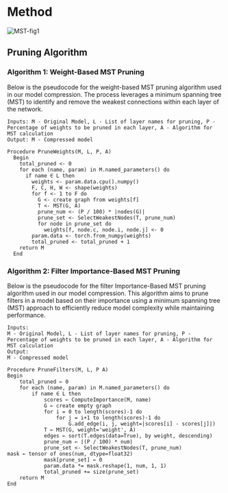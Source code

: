 # Method
![MST-fig1](https://github.com/SungaHwang/MST-Compression/assets/74399508/96e216ab-9d3b-408c-8f8a-591a49cccefd)

## Pruning Algorithm
### Algorithm 1: Weight-Based MST Pruning
Below is the pseudocode for the weight-based MST pruning algorithm used in our model compression. The process leverages a minimum spanning tree (MST) to identify and remove the weakest connections within each layer of the network.

```plaintext
Inputs: M - Original Model, L - List of layer names for pruning, P - Percentage of weights to be pruned in each layer, A - Algorithm for MST calculation
Output: M - Compressed model

Procedure PruneWeights(M, L, P, A)
  Begin
    total_pruned <- 0
    for each (name, param) in M.named_parameters() do
      if name ∈ L then
        weights <- param.data.cpu().numpy()
        F, C, H, W <- shape(weights)
        for f <- 1 to F do
          G <- create graph from weights[f]
          T <- MST(G, A)
          prune_num <- (P / 100) * |nodes(G)|
          prune_set <- SelectWeakestNodes(T, prune_num)
          for node in prune_set do
            weights[f, node.c, node.i, node.j] <- 0
        param.data <- torch.from_numpy(weights)
        total_pruned <- total_pruned + 1
    return M
  End
```

### Algorithm 2: Filter Importance-Based MST Pruning
Below is the pseudocode for the filter Importance-Based MST pruning algorithm used in our model compression. This algorithm aims to prune filters in a model based on their importance using a minimum spanning tree (MST) approach to efficiently reduce model complexity while maintaining performance.

```plaintext
Inputs:
M - Original Model, L - List of layer names for pruning, P - Percentage of weights to be pruned in each layer, A - Algorithm for MST calculation
Output:
M - Compressed model

Procedure PruneFilters(M, L, P A)
Begin
    total_pruned ← 0
    for each (name, param) in M.named_parameters() do
        if name ∈ L then
            scores ← ComputeImportance(M, name)
            G ← create empty graph
            for i = 0 to length(scores)-1 do
                for j = i+1 to length(scores)-1 do
                    G.add_edge(i, j, weight=|scores[i] - scores[j]|)
            T ← MST(G, weight='weight', A)
            edges ← sort(T.edges(data=True), by weight, descending)
            prune_num ← ⌈(P / 100) * num⌉
            prune_set <- SelectWeakestNodes(T, prune_num)
mask ← tensor of ones(num, dtype=float32)
            mask[prune_set] ← 0
            param.data *= mask.reshape(1, num, 1, 1)
            total_pruned += size(prune_set)
    return M
End

```

